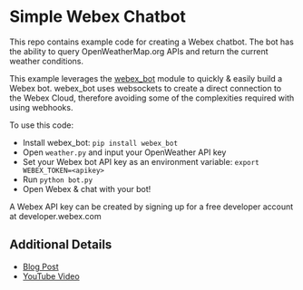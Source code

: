 # Simple Webex Chatbot

This repo contains example code for creating a Webex chatbot. The bot has the ability to query OpenWeatherMap.org APIs and return the current weather conditions. 

This example leverages the [webex_bot](https://github.com/fbradyirl/webex_bot) module to quickly & easily build a Webex bot. webex_bot uses websockets to create a direct connection to the Webex Cloud, therefore avoiding some of the complexities required with using webhooks.

To use this code:
- Install webex_bot: `pip install webex_bot` 
- Open `weather.py` and input your OpenWeather API key
- Set your Webex bot API key as an environment variable: `export WEBEX_TOKEN=<apikey>`
- Run `python bot.py`
- Open Webex & chat with your bot!

A Webex API key can be created by signing up for a free developer account at developer.webex.com

## Additional Details

- [Blog Post](https://0x2142.com/how-to-building-a-basic-webex-chatbot/)
- [YouTube Video](https://www.youtube.com/watch?v=yZQjoe5XUYE)
